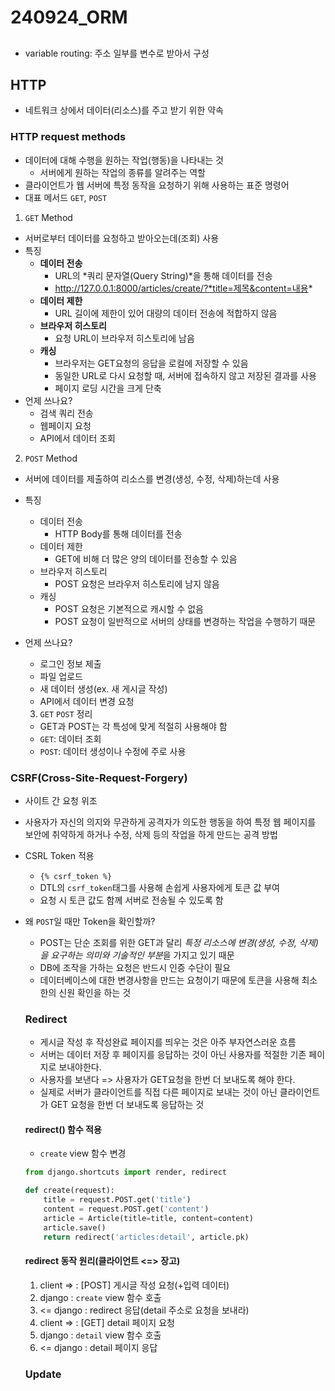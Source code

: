 # 240924_ORM

##
- variable routing: 주소 일부를 변수로 받아서 구성

## HTTP
- 네트워크 상에서 데이터(리소스)를 주고 받기 위한 약속

### HTTP request methods
- 데이터에 대해 수행을 원하는 작업(행동)을 나타내는 것
  - 서버에게 원하는 작업의 종류를 알려주는 역할
- 클라이언트가 웹 서버에 특정 동작을 요청하기 위해 사용하는 표준 명령어
- 대표 메서드 `GET`, `POST`

1. `GET` Method
- 서버로부터 데이터를 요청하고 받아오는데(조회) 사용
- 특징
  - **데이터 전송**
    - URL의 *쿼리 문자열(Query String)*을 통해 데이터를 전송
    - http://127.0.0.1:8000/articles/create/?*title=제목&content=내용*
  - **데이터 제한**
    - URL 길이에 제한이 있어 대량의 데이터 전송에 적합하지 않음
  - **브라우저 히스토리**
    - 요청 URL이 브라우저 히스토리에 남음
  - **캐싱**
    - 브라우저는 GET요청의 응답을 로컬에 저장할 수 있음
    - 동일한 URL로 다시 요청할 때, 서버에 접속하지 않고 저장된 결과를 사용
    - 페이지 로딩 시간을 크게 단축
- 언제 쓰나요?
  - 검색 쿼리 전송
  - 웹페이지 요청
  - API에서 데이터 조회

2. `POST` Method
- 서버에 데이터를 제출하여 리소스를 변경(생성, 수정, 삭제)하는데 사용
- 특징
  - 데이터 전송
    - HTTP Body를 통해 데이터를 전송
  - 데이터 제한
    - GET에 비해 더 많은 양의 데이터를 전송할 수 있음
  - 브라우저 히스토리
    - POST 요청은 브라우저 히스토리에 남지 않음
  - 캐싱
    - POST 요청은 기본적으로 캐시할 수 없음
    - POST 요청이 일반적으로 서버의 상태를 변경하는 작업을 수행하기 때문
- 언제 쓰나요?
  - 로그인 정보 제출
  - 파일 업로드
  - 새 데이터 생성(ex. 새 게시글 작성)
  - API에서 데이터 변경 요청

  3. `GET` `POST` 정리
    - GET과 POST는 각 특성에 맞게 적절히 사용해야 함
    - `GET`: 데이터 조회
    - `POST`: 데이터 생성이나 수정에 주로 사용


### CSRF(Cross-Site-Request-Forgery)
- 사이트 간 요청 위조
- 사용자가 자신의 의지와 무관하게 공격자가 의도한 행동을 하여 특정 웹 페이지를 보안에 취약하게 하거나 수정, 삭제 등의 작업을 하게 만드는 공격 방법
- CSRL Token 적용
  - `{% csrf_token %}`
  - DTL의 `csrf_token`태그를 사용해 손쉽게 사용자에게 토큰 값 부여
  - 요청 시 토큰 값도 함께 서버로 전송될 수 있도록 함

- 왜 `POST`일 때만 Token을 확인할까?
  - POST는 단순 조회를 위한 GET과 달리 *특정 리소스에 변경(생성, 수정, 삭제)을 요구하는 의미와 기술적인 부분*을 가지고 있기 때문
  - DB에 조작을 가하는 요청은 반드시 인증 수단이 필요
  - 데이터베이스에 대한 변경사항을 만드는 요청이기 때문에 토큰을 사용해 최소한의 신원 확인을 하는 것


  ### Redirect
  - 게시글 작성 후 작성완료 페이지를 띄우는 것은 아주 부자연스러운 흐름
  - 서버는 데이터 저장 후 페이지를 응답하는 것이 아닌 사용자를 적절한 기존 페이지로 보내야한다.
  - 사용자를 보낸다 => 사용자가 GET요청을 한번 더 보내도록 해야 한다.
  - 실제로 서버가 클라이언트를 직접 다른 페이지로 보내는 것이 아닌 클라이언트가 GET 요청을 한번 더 보내도록 응답하는 것

  #### redirect() 함수 적용
  - `create` view 함수 변경
  ```python
  from django.shortcuts import render, redirect

  def create(request):
      title = request.POST.get('title')
      content = request.POST.get('content')
      article = Article(title=title, content=content)
      article.save()
      return redirect('articles:detail', article.pk)
  ```

  #### redirect 동작 원리(클라이언트 <=> 장고)
  1. client => : [POST] 게시글 작성 요청(+입력 데이터)
  2. django : `create` view 함수 호출
  3. <= django : redirect 응답(detail 주소로 요청을 보내라)
  4. client => : [GET] detail 페이지 요청
  5. django : `detail` view 함수 호출
  6. <= django : detail 페이지 응답


  ### Update
  
